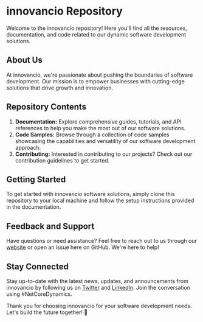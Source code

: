 # innovancio Repository

Welcome to the innovancio repository! Here you'll find all the resources, documentation, and code related to our dynamic software development solutions.

## About Us

At innovancio, we're passionate about pushing the boundaries of software development. Our mission is to empower businesses with cutting-edge solutions that drive growth and innovation.

## Repository Contents

1. **Documentation:** Explore comprehensive guides, tutorials, and API references to help you make the most out of our software solutions.
2. **Code Samples:** Browse through a collection of code samples showcasing the capabilities and versatility of our software development approach.
3. **Contributing:** Interested in contributing to our projects? Check out our contribution guidelines to get started.

## Getting Started

To get started with innovancio software solutions, simply clone this repository to your local machine and follow the setup instructions provided in the documentation.

## Feedback and Support

Have questions or need assistance? Feel free to reach out to us through our [website](https://innovancio.com/) or open an issue here on GitHub. We're here to help!

## Stay Connected

Stay up-to-date with the latest news, updates, and announcements from innovancio by following us on [Twitter](https://twitter.com/innovancio) and [LinkedIn](https://www.linkedin.com/company/innovancio). Join the conversation using #NetCoreDynamics.

Thank you for choosing innovancio for your software development needs. Let's build the future together! 🚀




